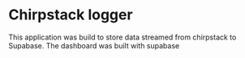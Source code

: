 # Chirpstack logger
This application was build to store data streamed from chirpstack to Supabase. The dashboard was built with supabase